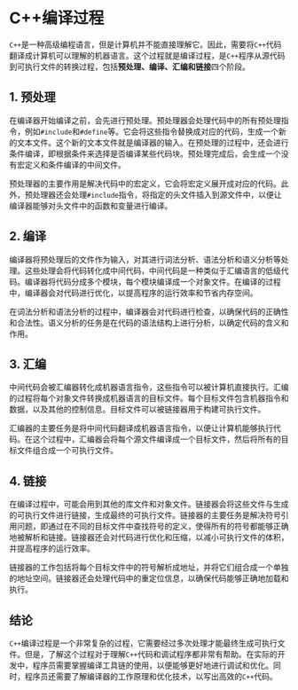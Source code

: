 # C++编译过程

`C++`是一种高级编程语言，但是计算机并不能直接理解它。因此，需要将`C++`代码翻译成计算机可以理解的机器语言。这个过程就是编译过程，是`C++`程序从源代码到可执行文件的转换过程，包括**预处理、编译、汇编和链接**四个阶段。

## 1. 预处理

在编译器开始编译之前，会先进行预处理。预处理器会处理代码中的所有预处理指令，例如`#include`和`#define`等。它会将这些指令替换成对应的代码，生成一个新的文本文件。这个新的文本文件就是编译器的输入。在预处理的过程中，还会进行条件编译，即根据条件来选择是否编译某些代码块。预处理完成后，会生成一个没有宏定义和条件编译的中间文件。

预处理器的主要作用是解决代码中的宏定义，它会将宏定义展开成对应的代码。此外，预处理器还会处理`#include`指令，将指定的头文件插入到源文件中，以便让编译器能够对头文件中的函数和变量进行编译。

## 2. 编译

编译器将预处理后的文件作为输入，对其进行词法分析、语法分析和语义分析等处理。这些处理会将代码转化成中间代码，中间代码是一种类似于汇编语言的低级代码。编译器将代码分成多个模块，每个模块编译成一个对象文件。在编译的过程中，编译器会对代码进行优化，以提高程序的运行效率和节省内存空间。

在词法分析和语法分析的过程中，编译器会对代码进行检查，以确保代码的正确性和合法性。语义分析的任务是在代码的语法结构上进行分析，以确定代码的含义和作用。

## 3. 汇编

中间代码会被汇编器转化成机器语言指令，这些指令可以被计算机直接执行。汇编的过程将每个对象文件转换成机器语言的目标文件。每个目标文件包含机器指令和数据，以及其他的控制信息。目标文件可以被链接器用于构建可执行文件。

汇编器的主要任务是将中间代码翻译成机器语言指令，以便让计算机能够执行代码。在这个过程中，汇编器会将每个源文件编译成一个目标文件，然后将所有的目标文件组合成一个可执行文件。

## 4. 链接

在编译过程中，可能会用到其他的库文件和对象文件。链接器会将这些文件与生成的可执行文件进行链接，生成最终的可执行文件。链接器的主要任务是解决符号引用问题，即通过在不同的目标文件中查找符号的定义，使得所有的符号都能够正确地被解析和链接。链接器还会对代码进行优化和压缩，以减小可执行文件的体积，并提高程序的运行效率。

链接器的工作包括将每个目标文件中的符号解析成地址，并将它们组合成一个单独的地址空间。链接器还会处理代码中的重定位信息，以确保代码能够正确地加载和执行。

## 结论

`C++`编译过程是一个非常复杂的过程，它需要经过多次处理才能最终生成可执行文件。但是，了解这个过程对于理解`C++`代码和调试程序都非常有帮助。在实际的开发中，程序员需要掌握编译工具链的使用，以便能够更好地进行调试和优化。同时，程序员还需要了解编译器的工作原理和优化技术，以写出高效的`C++`代码。